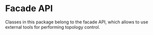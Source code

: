# Facade API

Classes in this package belong to the facade API, which allows to use external tools for performing topology control.

